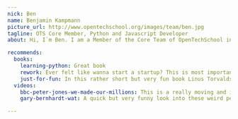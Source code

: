 ```yaml
---
nick: Ben
name: Benjamin Kampmann
picture_url: http://www.opentechschool.org/images/team/ben.jpg
tagline: OTS Core Member, Python and Javascript Developer
about: Hi, I`m Ben. I am a Member of the Core Team of OpenTechSchool in Berlin and work on strategic and administrative stuff. Originally I am a self learnt Software Developer, mostly doing Python and Javascript for my Startup lately.

recommends:
  books: 
    learning-python: Great book
    rework: Ever felt like wanna start a startup? This is most important book you need to bootstrap your company successfully
    just-for-fun: In this rather short but very fun book Linus Torvalds shares the story on the Linux kernel came to live and what the whole coding and open source thing is all about.
  videos:
    bbc-peter-jones-we-made-our-millions: This is a really moving and inspiring video. Where most other reportage are only scratching the surface, this one goes deeper into the feelings and thoughts of the founders to uncover what really drives them. It is a highyl emotional piece showing that while despite popular believe the roots in so many successful entreprneurhsip lies in deep self doubt and under other circumstances probably would be called a psychoatric desease ...
    gary-bernhardt-wat: A quick but very funny look into these weird perks we have to deal with every day in javascript and ruby. And I also recommend reading <a target=\"_blank\" href=\"http://stackoverflow.com/questions/9032856/what-is-the-explanation-for-these-bizarre-javascript-behaviours-mentioned-in-the/9033306#9033306\">the explanantion of those bizarre behaviours</a> as it will help you understand what is going on.

---
```


